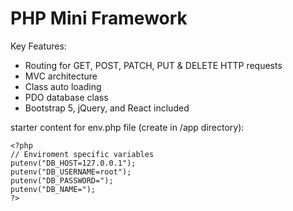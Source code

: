 # PHP Mini Framework

Key Features:
- Routing for GET, POST, PATCH, PUT & DELETE HTTP requests
- MVC architecture
- Class auto loading
- PDO database class
- Bootstrap 5, jQuery, and React included


starter content for env.php file (create in /app directory):
```
<?php
// Enviroment specific variables
putenv("DB_HOST=127.0.0.1");
putenv("DB_USERNAME=root");
putenv("DB_PASSWORD=");
putenv("DB_NAME=");
?>
```